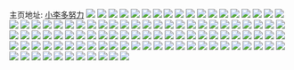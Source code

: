 主页地址: [小李多努力](https://weibo.com/u/5260496567) 
![](https://wx4.sinaimg.cn/mw2000/005K0vsPly1h9f4qgrt4sj32c0340qv7.jpg) 
![](https://wx4.sinaimg.cn/mw2000/005K0vsPly1h9f4qfibmej32oj1zxnpf.jpg) 
![](https://wx4.sinaimg.cn/mw2000/005K0vsPly1h9f4qhu6grj31n433y4qq.jpg) 
![](https://wx4.sinaimg.cn/mw2000/005K0vsPly1h9f4qjee64j33402c0b2c.jpg) 
![](https://wx4.sinaimg.cn/mw2000/005K0vsPly1h9f4qks4dej33402c0qv8.jpg) 
![](https://wx4.sinaimg.cn/mw2000/005K0vsPly1h9f4qe8uxwj333z22uqv8.jpg) 
![](https://wx4.sinaimg.cn/mw2000/005K0vsPly1h6x1k69j5aj32ur217b2a.jpg) 
![](https://wx4.sinaimg.cn/mw2000/005K0vsPly1h6x1k90yf5j33402c0kjo.jpg) 
![](https://wx4.sinaimg.cn/mw2000/005K0vsPly1h6x1k7k62xj333x284kjn.jpg) 
![](https://wx4.sinaimg.cn/mw2000/005K0vsPly1h6x1kaxx8zj32al21knpd.jpg) 
![](https://wx4.sinaimg.cn/mw2000/005K0vsPly1h6x1ka87ejj33402c01kz.jpg) 
![](https://wx4.sinaimg.cn/mw2000/005K0vsPly1h6x1kdpxx2j333x21s000.jpg) 
![](https://wx4.sinaimg.cn/mw2000/005K0vsPly1h6x1kbunbfj333u26y4qq.jpg) 
![](https://wx4.sinaimg.cn/mw2000/005K0vsPly1h6x1kcsw8nj33402c0npe.jpg) 
![](https://wx4.sinaimg.cn/mw2000/005K0vsPly1h6x1k51zvcj33402c0u0z.jpg) 
![](https://wx4.sinaimg.cn/mw2000/005K0vsPly1h6b57eqb1ej32bx1edqv1.jpg) 
![](https://wx4.sinaimg.cn/mw2000/005K0vsPly1h6b57foo5zj32bx1qyx6p.jpg) 
![](https://wx4.sinaimg.cn/mw2000/005K0vsPly1h6b57inzqrj32bx1qy1kx.jpg) 
![](https://wx4.sinaimg.cn/mw2000/005K0vsPly1h6b57kxys9j32c03401ky.jpg) 
![](https://wx4.sinaimg.cn/mw2000/005K0vsPly1h6b57jo3ccj32c0340e81.jpg) 
![](https://wx4.sinaimg.cn/mw2000/005K0vsPgy1h4wm8ggwyyj31410u07dk.jpg) 
![](https://wx4.sinaimg.cn/mw2000/005K0vsPgy1h4q9r445dmj335s2dcx6p.jpg) 
![](https://wx4.sinaimg.cn/mw2000/005K0vsPly1h445r2bt89j30u0140ds7.jpg) 
![](https://wx4.sinaimg.cn/mw2000/005K0vsPly1h445r2yd71j30u0156k05.jpg) 
![](https://wx4.sinaimg.cn/mw2000/005K0vsPly1h445r3ipqpj31400u0478.jpg) 
![](https://wx4.sinaimg.cn/mw2000/005K0vsPgy1h2o7rxpvsrj32aw23o4qr.jpg) 
![](https://wx4.sinaimg.cn/mw2000/005K0vsPgy1h0k7f3lllsj32c0340e85.jpg) 
![](https://wx4.sinaimg.cn/mw2000/005K0vsPgy1gzir77yn9sj33402c01l1.jpg) 
![](https://wx4.sinaimg.cn/mw2000/005K0vsPgy1gzir7t1nbqj33402c0u12.jpg) 
![](https://wx4.sinaimg.cn/mw2000/005K0vsPgy1gzir7ghvi8j33402c0nph.jpg) 
![](https://wx4.sinaimg.cn/mw2000/005K0vsPgy1gzir7ns8a8j32c0340hdw.jpg) 
![](https://wx4.sinaimg.cn/mw2000/005K0vsPgy1gzir74ghdyj32c03407wl.jpg) 
![](https://wx4.sinaimg.cn/mw2000/005K0vsPgy1gzir7cj7zzj32c0340u13.jpg) 
![](https://wx4.sinaimg.cn/mw2000/005K0vsPgy1gzir70dntpj32c03401kz.jpg) 
![](https://wx4.sinaimg.cn/mw2000/005K0vsPgy1gzir7kn0s7j33402c0qva.jpg) 
![](https://wx4.sinaimg.cn/mw2000/005K0vsPgy1gzir7wgqybj32c03407wk.jpg) 
![](https://wx4.sinaimg.cn/mw2000/005K0vsPgy1gy689ydghyj30tu13utmf.jpg) 
![](https://wx4.sinaimg.cn/mw2000/005K0vsPgy1gxrp0v3b6hj313s0tu4dc.jpg) 
![](https://wx4.sinaimg.cn/mw2000/005K0vsPgy1gxceh1m2yzj32c03407wi.jpg) 
![](https://wx4.sinaimg.cn/mw2000/005K0vsPgy1gxcehcc82mj32c0340e82.jpg) 
![](https://wx4.sinaimg.cn/mw2000/005K0vsPgy1gxceh697ndj32c03404qq.jpg) 
![](https://wx4.sinaimg.cn/mw2000/005K0vsPgy1gwlqdabthmj30zo256dxa.jpg) 
![](https://wx4.sinaimg.cn/mw2000/005K0vsPgy1gvqu5f5tnjj60mi0u010d02.jpg) 
![](https://wx4.sinaimg.cn/mw2000/005K0vsPgy1gvm6hzv7ayj633y2by7wj02.jpg) 
![](https://wx4.sinaimg.cn/mw2000/005K0vsPgy1gvm6hvzsm7j63402c0kjn02.jpg) 
![](https://wx4.sinaimg.cn/mw2000/005K0vsPgy1gv9idlkknyj61400u0dnk02.jpg) 
![](https://wx4.sinaimg.cn/mw2000/005K0vsPgy1gv9idiq3icj61400u0n3802.jpg) 
![](https://wx4.sinaimg.cn/mw2000/005K0vsPgy1gv9idmv194j60u014010302.jpg) 
![](https://wx4.sinaimg.cn/mw2000/005K0vsPgy1gv0wurw9czj60zo2564jb02.jpg) 
![](https://wx4.sinaimg.cn/mw2000/005K0vsPly1gub8837wn1j61400u0tiq02.jpg) 
![](https://wx4.sinaimg.cn/mw2000/005K0vsPgy1gs1f05zy06j333y2byu0y.jpg) 
![](https://wx4.sinaimg.cn/mw2000/005K0vsPgy1gs1f10bmw9j333y2bye82.jpg) 
![](https://wx4.sinaimg.cn/mw2000/005K0vsPgy1gs1f00osmfj333y2by7wi.jpg) 
![](https://wx4.sinaimg.cn/mw2000/005K0vsPgy1gs1f0gw8cmj333z2bzx6q.jpg) 
![](https://wx4.sinaimg.cn/mw2000/005K0vsPgy1gs1f0bzabvj32c0340x6q.jpg) 
![](https://wx4.sinaimg.cn/mw2000/005K0vsPgy1gs1f0m5b7rj32c0340npe.jpg) 
![](https://wx4.sinaimg.cn/mw2000/005K0vsPgy1gs1f0w4g2nj32c0340e82.jpg) 
![](https://wx4.sinaimg.cn/mw2000/005K0vsPgy1gs1f0rer87j32c0340hdu.jpg) 
![](https://wx4.sinaimg.cn/mw2000/005K0vsPgy1gs1ezvfoijj32c0340kjm.jpg) 
![](https://wx4.sinaimg.cn/mw2000/005K0vsPgy1gqi4jkvb9dj30u01s6ae9.jpg) 
![](https://wx4.sinaimg.cn/mw2000/005K0vsPgy1gpubo7k9lzj32560zo4qu.jpg) 
![](https://wx4.sinaimg.cn/mw2000/005K0vsPgy1gpejezstwaj30sg0sggqo.jpg) 
![](https://wx4.sinaimg.cn/mw2000/005K0vsPgy1gkwnw0bh0rj31400u0n1w.jpg) 
![](https://wx4.sinaimg.cn/mw2000/005K0vsPgy1gkwnw1xwipj31400u0adh.jpg) 
![](https://wx4.sinaimg.cn/mw2000/005K0vsPgy1gknwdamqhoj30u01uoamp.jpg) 
![](https://wx4.sinaimg.cn/mw2000/005K0vsPgy1gisy53eog9j30u0140agv.jpg) 
![](https://wx4.sinaimg.cn/mw2000/005K0vsPly1gin4ng8sxqj31400u010y.jpg) 
![](https://wx4.sinaimg.cn/mw2000/005K0vsPly1ght2hrz413j33k02o01l0.jpg) 
![](https://wx4.sinaimg.cn/mw2000/005K0vsPly1ght2i5k38hj30u0140qsp.jpg) 
![](https://wx4.sinaimg.cn/mw2000/005K0vsPly1ght2i6exy5j30u01uojvc.jpg) 
![](https://wx4.sinaimg.cn/mw2000/005K0vsPly1ght2ht291kj30u0140kf5.jpg) 
![](https://wx4.sinaimg.cn/mw2000/005K0vsPly1ght2i4qogkj31hc0u0af6.jpg) 
![](https://wx4.sinaimg.cn/mw2000/005K0vsPly1ght2i60uzmj31400u0n4c.jpg) 
![](https://wx4.sinaimg.cn/mw2000/005K0vsPly1ght2j1ahs6j30u01uo1kx.jpg) 
![](https://wx4.sinaimg.cn/mw2000/005K0vsPly1ght2i3mr5rj33k02o0kjm.jpg) 
![](https://wx4.sinaimg.cn/mw2000/005K0vsPly1ght2j2e9j7j30tc134n6h.jpg) 
![](https://wx4.sinaimg.cn/mw2000/005K0vsPly1ghqrx1xejlj30u00u0ajl.jpg) 
![](https://wx4.sinaimg.cn/mw2000/005K0vsPgy1ggfc9f86otj32lc3ggx6s.jpg) 
![](https://wx4.sinaimg.cn/mw2000/005K0vsPgy1ggfc9lhsqtj33k02o0hdw.jpg) 
![](https://wx4.sinaimg.cn/mw2000/005K0vsPgy1ggfc9q0s5jj33gg2lc7wk.jpg) 
![](https://wx4.sinaimg.cn/mw2000/005K0vsPgy1ggfc9uy5juj32lc3ggqv7.jpg) 
![](https://wx4.sinaimg.cn/mw2000/005K0vsPgy1gfqqqrvgsbj30u014012t.jpg) 
![](https://wx4.sinaimg.cn/mw2000/005K0vsPgy1gfhc24wzodj31400u0jx5.jpg) 
![](https://wx4.sinaimg.cn/mw2000/005K0vsPgy1gfctxxgmlhj31400u0wj0.jpg) 
![](https://wx4.sinaimg.cn/mw2000/005K0vsPgy1gf8aapxdrdj30u0140te4.jpg) 
![](https://wx4.sinaimg.cn/mw2000/005K0vsPgy1gf7d0nbm61j30u0140ak1.jpg) 
![](https://wx4.sinaimg.cn/mw2000/005K0vsPgy1gcast2ypf9j30u01uo1kx.jpg) 
![](https://wx4.sinaimg.cn/mw2000/005K0vsPgy1gc4dpj2b3lj31400u0wm7.jpg) 
![](https://wx4.sinaimg.cn/mw2000/005K0vsPgy1gbq077icebj32o03k0hdu.jpg) 
![](https://wx4.sinaimg.cn/mw2000/005K0vsPgy1gagfvmg88rj30qo0ptq61.jpg) 
![](https://wx4.sinaimg.cn/mw2000/005K0vsPgy1gaezngckh8j30qo0iz79w.jpg) 
![](https://wx4.sinaimg.cn/mw2000/005K0vsPgy1g9f698d2r1j33342bc4qr.jpg) 
![](https://wx4.sinaimg.cn/mw2000/005K0vsPgy1g97sv78uvoj30u00sxq5r.jpg) 
![](https://wx4.sinaimg.cn/mw2000/005K0vsPgy1g8s64d4qguj31400u0774.jpg) 
![](https://wx4.sinaimg.cn/mw2000/005K0vsPgy1g8ak1zfbspj31400u0tii.jpg) 
![](https://wx4.sinaimg.cn/mw2000/005K0vsPgy1g8ak20oyqtj31400u0k1a.jpg) 
![](https://wx4.sinaimg.cn/mw2000/005K0vsPgy1g8ak21jl47j30dw0dwaam.jpg) 
![](https://wx4.sinaimg.cn/mw2000/005K0vsPgy1g7r8c2cpcoj31400u00we.jpg) 
![](https://wx4.sinaimg.cn/mw2000/005K0vsPly1g62vtu3537j31400u0k5h.jpg) 
![](https://wx4.sinaimg.cn/mw2000/005K0vsPly1g62vtwpwchj31400u046b.jpg) 
![](https://wx4.sinaimg.cn/mw2000/005K0vsPly1g62vtvmtjdj31400u0n7e.jpg) 
![](https://wx4.sinaimg.cn/mw2000/005K0vsPly1g62vtxnuufj30u014tk5i.jpg) 
![](https://wx4.sinaimg.cn/mw2000/005K0vsPly1g62vuc19ovj31400u0dn8.jpg) 
![](https://wx4.sinaimg.cn/mw2000/005K0vsPly1g62vuaz9efj30u0140104.jpg) 
